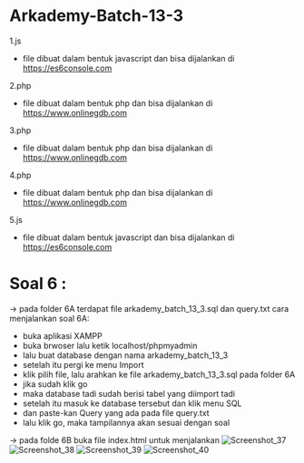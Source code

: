 # Arkademy-Batch-13-3

1.js
  - file dibuat dalam bentuk javascript dan bisa dijalankan di https://es6console.com
  
2.php
  - file dibuat dalam bentuk php dan bisa dijalankan di https://www.onlinegdb.com
  
3.php
  - file dibuat dalam bentuk php dan bisa dijalankan di https://www.onlinegdb.com
  
4.php
  - file dibuat dalam bentuk php dan bisa dijalankan di https://www.onlinegdb.com
 
5.js
  - file dibuat dalam bentuk javascript dan bisa dijalankan di https://es6console.com
  
  
# Soal 6 : 
-> pada folder 6A terdapat file arkademy_batch_13_3.sql dan query.txt
cara menjalankan soal 6A:

  - buka aplikasi XAMPP
  - buka brwoser lalu ketik localhost/phpmyadmin
  - lalu buat database dengan nama arkademy_batch_13_3
  - setelah itu pergi ke menu Import
  - klik pilih file, lalu arahkan ke file arkademy_batch_13_3.sql pada folder 6A
  - jika sudah klik go
  - maka database tadi sudah berisi tabel yang diimport tadi
  - setelah itu masuk ke database tersebut dan klik menu SQL
  - dan paste-kan Query yang ada pada file query.txt
  - lalu klik go, maka tampilannya akan sesuai dengan soal

-> pada folde 6B buka file index.html untuk menjalankan
![Screenshot_37](https://user-images.githubusercontent.com/57070723/68529923-25789c00-0336-11ea-9042-4cb18b18388e.png)
![Screenshot_38](https://user-images.githubusercontent.com/57070723/68529924-25789c00-0336-11ea-9002-b73dd00f530c.png)
![Screenshot_39](https://user-images.githubusercontent.com/57070723/68529925-26113280-0336-11ea-87f2-6fafe2fa1d8c.png)
![Screenshot_40](https://user-images.githubusercontent.com/57070723/68529926-26113280-0336-11ea-9214-4d7b37445584.png)
